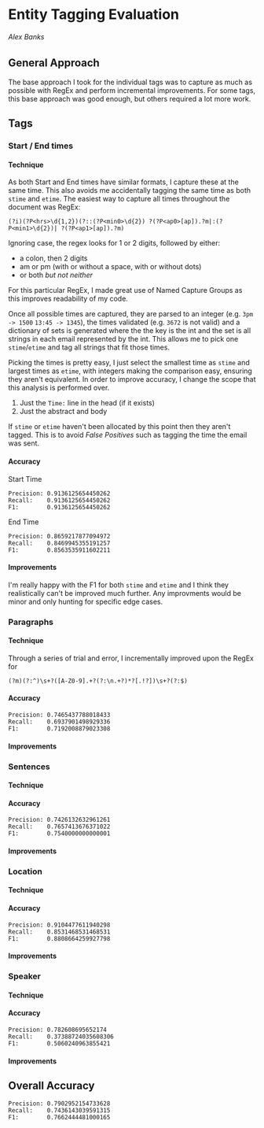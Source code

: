 # Entity Tagging Evaluation
###### Alex Banks

## General Approach
The base approach I took for the individual tags was to capture as much as possible with RegEx and perform incremental improvements.
For some tags, this base approach was good enough, but others required a lot more work.

## Tags

### Start / End times
#### Technique
As both Start and End times have similar formats, I capture these at the same time.
This also avoids me accidentally tagging the same time as both `stime` and `etime`.
The easiest way to capture all times throughout the document was RegEx:
```regexp
(?i)(?P<hrs>\d{1,2})(?::(?P<min0>\d{2}) ?(?P<ap0>[ap]).?m|:(?P<min1>\d{2})| ?(?P<ap1>[ap]).?m)
```
Ignoring case, the regex looks for 1 or 2 digits, followed by either:
- a colon, then 2 digits
- am or pm (with or without a space, with or without dots)
- or both *but not neither*

For this particular RegEx, I made great use of Named Capture Groups as this improves readability of my code.

Once all possible times are captured, they are parsed to an integer
(e.g. `3pm -> 1500` `13:45 -> 1345`),
the times validated (e.g. `3672` is not valid) and a dictionary of sets is generated
where the the key is the int and the set is all strings in each email represented by the int.
This allows me to pick one `stime`/`etime` and tag all strings that fit those times.

Picking the times is pretty easy, I just select the smallest time as `stime` and largest times as `etime`,
with integers making the comparison easy, ensuring they aren't equivalent.
In order to improve accuracy, I change the scope that this analysis is performed over.
1. Just the `Time:` line in the head (if it exists)
2. Just the abstract and body

If `stime` or `etime` haven't been allocated by this point then they aren't tagged. 
This is to avoid *False Positives* such as tagging the time the email was sent.
#### Accuracy
Start Time
``` 
Precision: 0.9136125654450262
Recall:    0.9136125654450262
F1:        0.9136125654450262
```
End Time
``` 
Precision: 0.8659217877094972
Recall:    0.8469945355191257
F1:        0.8563535911602211
```
#### Improvements
I'm really happy with the F1 for both `stime` and `etime` and 
I think they realistically can't be improved much further.
Any improvments would be minor and only hunting for specific edge cases.

### Paragraphs
#### Technique
Through a series of trial and error, I incrementally improved upon the RegEx for
```regexp
(?m)(?:^)\s+?([A-Z0-9].+?(?:\n.+?)*?[.!?])\s+?(?:$)
```
#### Accuracy
``` 
Precision: 0.7465437788018433
Recall:    0.6937901498929336
F1:        0.7192008879023308
```
#### Improvements

### Sentences
#### Technique
#### Accuracy
``` 
Precision: 0.7426132632961261
Recall:    0.7657413676371022
F1:        0.7540000000000001
```
#### Improvements

### Location
#### Technique
#### Accuracy
``` 
Precision: 0.9104477611940298
Recall:    0.8531468531468531
F1:        0.8808664259927798
```
#### Improvements

### Speaker
#### Technique
#### Accuracy
``` 
Precision: 0.782608695652174
Recall:    0.37388724035608306
F1:        0.5060240963855421
```
#### Improvements

## Overall Accuracy
```
Precision: 0.7902952154733628
Recall:    0.7436143039591315
F1:        0.7662444481000165
```




